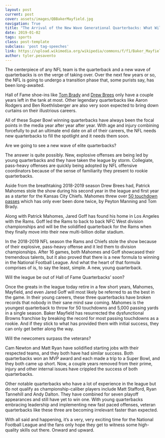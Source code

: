 ```yaml
---
layout: post
current: post
cover: assets/images/QBBakerMayfield.jpg
navigation: True
title: "The Arrival of the New Wave Generational Quarterbacks: What Will They Possibly Bring?"
date: 2019-01-02
tags: sports
class: post-template
subclass: 'post tag-speeches'
link: https://upload.wikimedia.org/wikipedia/commons/f/f1/Baker_Mayfield_training_camp_2018_%282%29_%28cropped%29.jpg
author: tyler.pesavento
---
```

The centerpiece of any NFL team is the quarterback and a new wave of quarterbacks is on the verge of taking over. Over the next few years or so, the NFL is going to undergo a transition phase that, some purists say, has been long-awaited.

Hall of Fame shoe-ins like [Tom Brady](https://www.cbssports.com/nfl/news/tom-brady-surprisingly-hints-that-retirement-could-come-as-soon-as-next-year/) and [Drew Brees](https://www.cbssports.com/nfl/news/drew-brees-hints-that-his-retirement-could-be-coming-sooner-than-anyone-thinks/) only have a couple years left in the tank at most. Other legendary quarterbacks like Aaron Rodgers and Ben Roethlisberger are also very soon expected to bring down curtains on their illustrious careers.

All of these Super Bowl winning quarterbacks have always been the focal points in the media year after year after year. With age and injury combining forcefully to put an ultimate end date on all of their careers, the NFL needs new quarterbacks to fill the spotlight and it needs them soon.



Are we going to see a new wave of elite quarterbacks?

The answer is quite possibly. New, explosive offenses are being led by young quarterbacks and they have taken the league by storm. Collegiate, pass-heavy offenses are quickly being adopted by NFL offensive coordinators because of the sense of familiarity they present to rookie quarterbacks.

Aside from the breathtaking 2018-2019 season Drew Brees had, Patrick Mahomes stole the show during his second year in the league and first year as a starter for the Kansas City Chiefs. Mahomes threw over [50 touchdown passes](http://www.nfl.com/news/story/0ap3000001005879/article/patrick-mahomes-tosses-50th-touchdown-pass-of-2018) which has only ever been done twice, by Peyton Manning and Tom Brady.

Along with Patrick Mahomes, Jared Goff has found his home in Los Angeles with the Rams. Goff led the Rams to back to back NFC West division championships and will be the solidified quarterback for the Rams when they finally move into their new multi-billion dollar stadium.

In the 2018-2019 NFL season the Rams and Chiefs stole the show because of their explosive, pass-heavy offense and it led them to division championships. After 16 games, both Mahomes and Goff showcased their tremendous talents, but it also proved that there is a new formula to winning in the National Football League. And what the heart of that formula comprises of is, to say the least, simple. A new, young quarterback.

Will the league be out of Hall of Fame Quarterbacks’ soon?

Once the greats in the league today retire in a few short years, Mahomes, Mayfield, and even Jared Goff will most likely be referred to as the best in the game. In their young careers, these three quarterbacks have broken records that nobody in their sane mind saw coming. Mahomes is the youngest quarterback to throw for 50 touchdowns and 5,000 passing yards in a single season. Baker Mayfield has resurrected the dysfunctional Browns franchise by breaking the record for most passing touchdowns as a rookie. And if they stick to what has provided them with initial success, they can only get better along the way.



Will the newcomers surpass the veterans?



Cam Newton and Matt Ryan have solidified starting jobs with their respected teams, and they both have had similar success. Both quarterbacks won an MVP award and each made a trip to a Super Bowl, and they both came up short. Now, a couple years removed from their prime, injury and other internal issues have crippled the success of both quarterbacks.



Other notable quarterbacks who have a lot of experience in the league but do not qualify as championship-caliber players include Matt Stafford, Ryan Tannehill and Andy Dalton. They have combined for seven playoff appearances and still have yet to win one. With young quarterbacks embracing leadership and implementing new fast paced offenses, veteran quarterbacks like these three are becoming irrelevant faster than expected.



With all said and happening, it’s a very, very exciting time for the National Football League and the fans only hope they get to witness some high-quality skills out there. Onward and upward.

